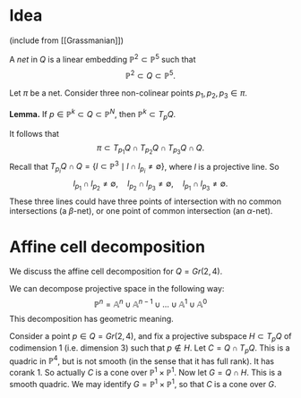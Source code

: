 # Idea

(include from [[Grassmanian]])

A *net* in $Q$ is a linear embedding $\mathbb{P}^2\subset\mathbb{P}^5$ such that $$\mathbb{P}^2\subset Q\subset\mathbb{P}^5.$$

Let $\pi$ be a net. Consider three non-colinear points $p_1,p_2,p_3\in\pi$.

**Lemma.** If $p\in \mathbb{P}^k\subset Q\subset\mathbb{P}^N$, then $\mathbb{P}^k\subset T_p Q$.

It follows that $$\pi\subset T_{p_1}Q\cap T_{p_2}Q\cap T_{p_3}Q\cap Q.$$ Recall that $T_{p_i}Q\cap Q=\{l\subset\mathbb{P}^3\mid l\cap l_{p_i}\neq\emptyset\}$, where $l$ is a projective line. So $$l_{p_1}\cap l_{p_2}\neq \emptyset,\quad l_{p_2}\cap l_{p_3}\neq \emptyset,\quad l_{p_1}\cap l_{p_3}\neq\emptyset.$$ These three lines could have three points of intersection with no common intersections (a $\beta$-net), or one point of common intersection (an $\alpha$-net).

# Affine cell decomposition 
We discuss the affine cell decomposition for $Q=Gr(2,4)$.

We can decompose projective space in the following way: $$\mathbb{P}^n=\mathbb{A}^n\cup\mathbb{A}^{n-1}\cup\dots\cup\mathbb{A}^1\cup\mathbb{A}^0$$
This decomposition has geometric meaning.

Consider a point $p\in Q=Gr(2,4)$, and fix a projective subspace $H\subset T_pQ$ of codimension 1 (i.e. dimension 3) such that $p\not\in H$. Let $C= Q\cap T_pQ$. This is a quadric in $\mathbb{P}^4$, but is not smooth (in the sense that it has full rank). It has corank 1. So actually $C$ is a cone over $\mathbb{P}^1\times\mathbb{P}^1$. Now let $G=Q\cap H$. This is a smooth quadric. We may identify $G=\mathbb{P}^1\times\mathbb{P}^1$, so that $C$ is a cone over $G$.